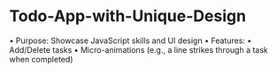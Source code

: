 # Todo-App-with-Unique-Design
 • Purpose: Showcase JavaScript skills and UI design  • Features:  • Add/Delete tasks  • Micro-animations (e.g., a line strikes through a task when completed)
